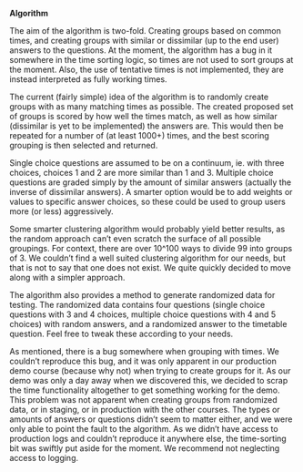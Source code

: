 **Algorithm**

The aim of the algorithm is two-fold. Creating groups based on common times, and creating groups with similar or dissimilar (up to the end user) answers to the questions. At the moment, the algorithm has a bug in it somewhere in the time sorting logic, so times are not used to sort groups at the moment. Also, the use of tentative times is not implemented, they are instead interpreted as fully working times.

The current (fairly simple) idea of the algorithm is to randomly create groups with as many matching times as possible. The created proposed set of groups is scored by how well the times match, as  well as how similar (dissimilar is yet to be implemented) the answers are. This would then be repeated for a number of (at least 1000+) times, and the best scoring grouping is then selected and returned.

Single choice questions are assumed to be on a continuum, ie. with three choices, choices 1 and 2 are more similar than 1 and 3. Multiple choice questions are graded simply by the amount of similar answers (actually the inverse of dissimilar answers). A smarter option would be to add weights or values to specific answer choices, so these could be used to group users more (or less) aggressively. 

Some smarter clustering algorithm would probably yield better results, as the random approach can’t even scratch the surface of all possible groupings. For context, there are over 10^100 ways to divide 99 into groups of 3. We couldn’t find a well suited clustering algorithm for our needs, but that is not to say that one does not exist. We quite quickly decided to move along with a simpler approach.

The algorithm also provides a method to generate randomized data for testing. The randomized data contains four questions (single choice questions with 3 and 4 choices, multiple choice questions with 4 and 5 choices) with random answers, and a randomized answer to the timetable question. Feel free to tweak these according to your needs.

As mentioned, there is a bug somewhere when grouping with times. We couldn’t reproduce this bug, and it was only apparent in our production demo course (because why not) when trying to create groups for it. As our demo was only a day away when we discovered this, we decided to scrap the time functionality altogether to get something working for the demo. This problem was not apparent when creating groups from randomized data, or in staging, or in production with the other courses. The types or amounts of answers or questions didn’t seem to matter either, and we were only able to point the fault to the algorithm. As we didn’t have access to production logs and couldn’t reproduce it anywhere else, the time-sorting bit was swiftly put aside for the moment. We recommend not neglecting access to logging.
